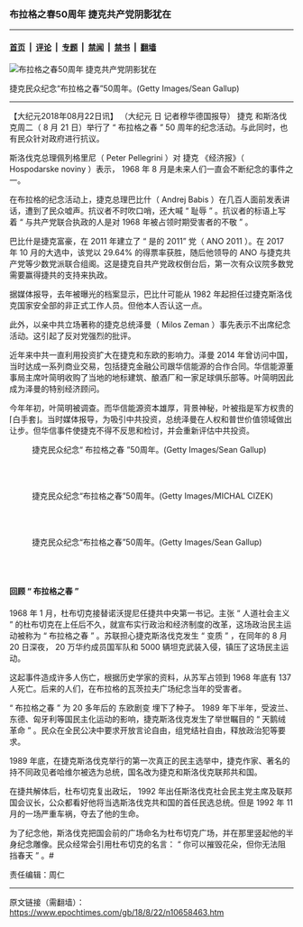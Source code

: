 ### 布拉格之春50周年 捷克共产党阴影犹在

---

#### [首页](../../../..?n10658463) &nbsp;|&nbsp; [评论](../../../../../epoch-comment?n10658463) &nbsp;|&nbsp; [专题](../../../../../epoch-special?n10658463) &nbsp;|&nbsp; [禁闻](../../../../../epoch-news?n10658463) &nbsp;|&nbsp; [禁书](../../../../../books?n10658463) &nbsp;|&nbsp; [翻墙](https://github.com/gfw-breaker/nogfw/blob/master/README.md?n10658463)


<div><img alt="布拉格之春50周年 捷克共产党阴影犹在" class="attachment-djy_600_400 size-djy_600_400 wp-post-image" src="https://i.epochtimes.com/assets/uploads/2018/08/GettyImages-1020637456-600x400.jpg"/>
<div class="caption">
 <p>
  捷克民众纪念“布拉格之春”50周年。(Getty Images/Sean Gallup)
 </p>
</div></div><hr/><div class="post_content" id="artbody" itemprop="articleBody">
 <!-- article content begin -->
 <p>
  【大纪元2018年08月22日讯】
  <span class="s1">
   （大纪元
  </span>
  <span class="s1">
   日
  </span>
  <span class="s1">
   记者穆华德国报导）
  </span>
  <span class="s1">
   <ok href="https://www.epochtimes.com/gb/tag/%E6%8D%B7%E5%85%8B.html">
    捷克
   </ok>
   和斯洛伐克周二（
  </span>
  <span class="s2">
   8
  </span>
  <span class="s1">
   月
  </span>
  <span class="s2">
   21
  </span>
  <span class="s1">
   日）举行了
  </span>
  <span class="s2">
   “
  </span>
  <span class="s1">
   <ok href="https://www.epochtimes.com/gb/tag/%E5%B8%83%E6%8B%89%E6%A0%BC%E4%B9%8B%E6%98%A5.html">
    布拉格之春
   </ok>
  </span>
  <span class="s2">
   ”
  </span>
  <span class="s3">
   50
  </span>
  <span class="s1">
   周年的纪念活动。与此同时，也有民众针对政府进行抗议。
  </span>
 </p>
 <p class="p1">
  <span class="s1">
   斯洛伐克总理佩列格里尼（
  </span>
  <span class="s2">
   Peter Pellegrini
  </span>
  <span class="s1">
   ）对
   <ok href="https://www.epochtimes.com/gb/tag/%E6%8D%B7%E5%85%8B.html">
    捷克
   </ok>
   《经济报》（
  </span>
  <span class="s2">
   Hospodarske noviny
  </span>
  <span class="s1">
   ）表示，
  </span>
  <span class="s2">
   1968
  </span>
  <span class="s1">
   年
  </span>
  <span class="s2">
   8
  </span>
  <span class="s1">
   月是未来人们一直会不断纪念的事件之一。
  </span>
 </p>
 <p class="p1">
  <span class="s1">
   在布拉格的纪念活动上，捷克总理巴比什（
  </span>
  <span class="s2">
   Andrej Babis
  </span>
  <span class="s1">
   ）在几百人面前发表讲话，遭到了民众嘘声。抗议者不时吹口哨，还大喊
  </span>
  <span class="s2">
   “
  </span>
  <span class="s1">
   耻辱
  </span>
  <span class="s2">
   ”
  </span>
  <span class="s1">
   。抗议者的标语上写着
  </span>
  <span class="s2">
   “
  </span>
  <span class="s1">
   与共产党联合执政的人是对
  </span>
  <span class="s2">
   1968
  </span>
  <span class="s1">
   年被占领时期受害者的不敬
  </span>
  <span class="s2">
   ”
  </span>
  <span class="s1">
   。
  </span>
 </p>
 <p class="p1">
  <span class="s1">
   巴比什是捷克富豪，在
  </span>
  <span class="s2">
   2011
  </span>
  <span class="s1">
   年建立了
  </span>
  <span class="s2">
   “
  </span>
  <span class="s1">
   是的
  </span>
  <span class="s2">
   2011”
  </span>
  <span class="s1">
   党（
  </span>
  <span class="s2">
   ANO 2011
  </span>
  <span class="s1">
   ）。在
  </span>
  <span class="s2">
   2017
  </span>
  <span class="s1">
   年
  </span>
  <span class="s2">
   10
  </span>
  <span class="s1">
   月的大选中，该党以
  </span>
  <span class="s2">
   29.64%
  </span>
  <span class="s1">
   的得票率获胜，随后他领导的
  </span>
  <span class="s2">
   ANO
  </span>
  <span class="s1">
   与捷克共产党等少数党派联合组阁。这是捷克自共产党政权倒台后，第一次有众议院多数党需要赢得捷共的支持来执政。
  </span>
 </p>
 <p class="p1">
  <span class="s1">
   据媒体报导，去年被曝光的档案显示，巴比什可能从
  </span>
  <span class="s2">
   1982
  </span>
  <span class="s1">
   年起担任过捷克斯洛伐克国家安全部的非正式工作人员。但他本人否认这一点。
  </span>
 </p>
 <p class="p1">
  <span class="s1">
   此外，以亲中共立场著称的捷克总统泽曼（
  </span>
  <span class="s2">
   Milos Zeman
  </span>
  <span class="s1">
   ）事先表示不出席纪念活动。这引起了反对党强烈的批评。
  </span>
 </p>
 <p class="p1">
  <span class="s1">
   近年来中共一直利用投资扩大在捷克和东欧的影响力。泽曼
  </span>
  <span class="s2">
   2014
  </span>
  <span class="s1">
   年曾访问中国，当时达成一系列商业交易，包括捷克金融公司跟华信能源的合作合同。华信能源董事局主席叶简明收购了当地的地标建筑、酿酒厂和一家足球俱乐部等。叶简明因此成为泽曼的特别经济顾问。
  </span>
 </p>
 <p class="p1">
  <span class="s1">
   今年年初，叶简明被调查。而华信能源资本雄厚，背景神秘，叶被指是军方权贵的⌈白手套⌋。当时媒体报导，为吸引中共投资，总统泽曼在人权和普世价值领域做出让步。但华信事件使捷克不得不反思和检讨，并会重新评估中共投资。
  </span>
 </p>
 <figure aria-describedby="caption-attachment-10658474" class="wp-caption aligncenter" id="attachment_10658474" style="width: 600px">
  <ok href="https://i.epochtimes.com/assets/uploads/2018/08/GettyImages-1020723666-e1534949282292.jpg" target="_blank">
   <img alt="" class="size-large wp-image-10658474" src="https://i.epochtimes.com/assets/uploads/2018/08/GettyImages-1020723666-600x400.jpg"/>
  </ok>
  <br/><figcaption class="wp-caption-text" id="caption-attachment-10658474">
   捷克民众纪念“
   <ok href="https://www.epochtimes.com/gb/tag/%E5%B8%83%E6%8B%89%E6%A0%BC%E4%B9%8B%E6%98%A5.html">
    布拉格之春
   </ok>
   ”50周年。(Getty Images/Sean Gallup)
  </figcaption><br/>
 </figure><br/>
 <figure aria-describedby="caption-attachment-10658479" class="wp-caption aligncenter" id="attachment_10658479" style="width: 600px">
  <ok href="https://i.epochtimes.com/assets/uploads/2018/08/GettyImages-1020141674-e1534949338623.jpg" target="_blank">
   <img alt="" class="size-large wp-image-10658479" src="https://i.epochtimes.com/assets/uploads/2018/08/GettyImages-1020141674-600x400.jpg"/>
  </ok>
  <br/><figcaption class="wp-caption-text" id="caption-attachment-10658479">
   捷克民众纪念“布拉格之春”50周年。(Getty Images/MICHAL CIZEK)
  </figcaption><br/>
 </figure><br/>
 <figure aria-describedby="caption-attachment-10658480" class="wp-caption aligncenter" id="attachment_10658480" style="width: 600px">
  <ok href="https://i.epochtimes.com/assets/uploads/2018/08/GettyImages-1020850740-e1534949386418.jpg" target="_blank">
   <img alt="" class="size-large wp-image-10658480" src="https://i.epochtimes.com/assets/uploads/2018/08/GettyImages-1020850740-600x400.jpg"/>
  </ok>
  <br/><figcaption class="wp-caption-text" id="caption-attachment-10658480">
   捷克民众纪念“布拉格之春”50周年。(Getty Images/Sean Gallup)
  </figcaption><br/>
 </figure><br/>
 <h4 class="p1">
  <span class="s1">
   回顾
  </span>
  <span class="s2">
   “
  </span>
  <span class="s1">
   布拉格之春
  </span>
  <span class="s2">
   ”
  </span>
 </h4>
 <p class="p1">
  <span class="s2">
   1968
  </span>
  <span class="s1">
   年
  </span>
  <span class="s2">
   1
  </span>
  <span class="s1">
   月，杜布切克接替诺沃提尼任捷共中央第一书记。主张
  </span>
  <span class="s2">
   “
  </span>
  <span class="s1">
   人道社会主义
  </span>
  <span class="s2">
   ”
  </span>
  <span class="s1">
   的杜布切克在上任后不久，就宣布实行政治和经济制度的改革，这场政治民主运动被称为
  </span>
  <span class="s2">
   “
  </span>
  <span class="s1">
   布拉格之春
  </span>
  <span class="s2">
   ”
  </span>
  <span class="s1">
   。苏联担心捷克斯洛伐克发生
  </span>
  <span class="s2">
   “
  </span>
  <span class="s1">
   变质
  </span>
  <span class="s2">
   ”
  </span>
  <span class="s1">
   ，在同年的
  </span>
  <span class="s2">
   8
  </span>
  <span class="s1">
   月
  </span>
  <span class="s2">
   20
  </span>
  <span class="s1">
   日深夜，
  </span>
  <span class="s2">
   20
  </span>
  <span class="s1">
   万华约成员国军队和
  </span>
  <span class="s2">
   5000
  </span>
  <span class="s1">
   辆坦克武装入侵，镇压了这场民主运动。
  </span>
 </p>
 <p class="p1">
  <span class="s1">
   这起事件造成许多人伤亡，根据历史学家的资料，从苏军占领到
  </span>
  <span class="s2">
   1968
  </span>
  <span class="s1">
   年底有
  </span>
  <span class="s2">
   137
  </span>
  <span class="s1">
   人死亡。后来的人们，在布拉格的瓦茨拉夫广场纪念当年的受害者。
  </span>
 </p>
 <p class="p1">
  <span class="s2">
   “
  </span>
  <span class="s1">
   布拉格之春
  </span>
  <span class="s2">
   ”
  </span>
  <span class="s1">
   为
  </span>
  <span class="s2">
   20
  </span>
  <span class="s1">
   多年后的
   <ok href="https://www.epochtimes.com/gb/tag/%E4%B8%9C%E6%AC%A7%E5%89%A7%E5%8F%98.html">
    东欧剧变
   </ok>
   埋下了种子。
  </span>
  <span class="s2">
   1989
  </span>
  <span class="s1">
   年下半年，受波兰、东德、匈牙利等国民主化运动的影响，捷克斯洛伐克发生了举世瞩目的
  </span>
  <span class="s2">
   “
  </span>
  <span class="s1">
   <ok href="https://www.epochtimes.com/gb/tag/%E5%A4%A9%E9%B9%85%E7%BB%92%E9%9D%A9%E5%91%BD.html">
    天鹅绒革命
   </ok>
  </span>
  <span class="s2">
   ”
  </span>
  <span class="s1">
   。民众在全民公决中要求开放言论自由，组党结社自由，释放政治犯等要求。
  </span>
 </p>
 <p class="p1">
  <span class="s2">
   1989
  </span>
  <span class="s1">
   年底，在捷克斯洛伐克举行的第一次真正的民主选举中，捷克作家、著名的持不同政见者哈维尔被选为总统，国名改为捷克和斯洛伐克联邦共和国。
  </span>
 </p>
 <p class="p1">
  <span class="s1">
   在捷共解体后，杜布切克复出政坛，
  </span>
  <span class="s2">
   1992
  </span>
  <span class="s1">
   年出任斯洛伐克社会民主党主席及联邦国会议长，公众都看好他将当选斯洛伐克共和国的首任民选总统。但是
  </span>
  <span class="s2">
   1992
  </span>
  <span class="s1">
   年
  </span>
  <span class="s2">
   11
  </span>
  <span class="s1">
   月的一场严重车祸，夺去了他的生命。
  </span>
 </p>
 <p class="p1">
  <span class="s1">
   为了纪念他，斯洛伐克把国会前的广场命名为杜布切克广场，并在那里竖起他的半身纪念雕像。民众经常会引用杜布切克的名言：
  </span>
  <span class="s2">
   “
  </span>
  <span class="s1">
   你可以摧毁花朵，但你无法阻挡春天
  </span>
  <span class="s2">
   ”
  </span>
  <span class="s1">
   。#
  </span>
 </p>
 <p class="p1">
  <span class="s1">
   责任编辑：周仁
  </span>
 </p>
 <!-- article content end -->
 <div id="below_article_ad">
 </div>
</div>


---

原文链接（需翻墙）：https://www.epochtimes.com/gb/18/8/22/n10658463.htm